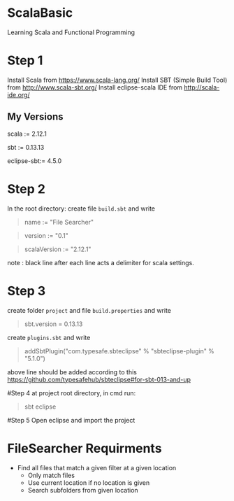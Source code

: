# ScalaBasic
Learning Scala and Functional Programming

# Step 1
Install Scala from https://www.scala-lang.org/
Install SBT (Simple Build Tool) from http://www.scala-sbt.org/
Install eclipse-scala IDE from http://scala-ide.org/

## My Versions
scala := 2.12.1

sbt := 0.13.13

eclipse-sbt:= 4.5.0

# Step 2
In the root directory: create file `build.sbt` and write
>name := "File Searcher"

>version := "0.1"

>scalaVersion := "2.12.1"

note : black line after each line acts a delimiter for scala settings.
# Step 3
create folder `project` and file `build.properties` and write
>sbt.version = 0.13.13 

create `plugins.sbt` and write 
>addSbtPlugin("com.typesafe.sbteclipse" % "sbteclipse-plugin" % "5.1.0")

above line should be added according to this https://github.com/typesafehub/sbteclipse#for-sbt-013-and-up

#Step 4
at project root directory, in cmd run:
>sbt eclipse

#Step 5
Open eclipse and import the project 

# FileSearcher  Requirments

 * Find all files that match a given filter at a given location
    * Only match files
    * Use current location if no location is given
    * Search subfolders from given location